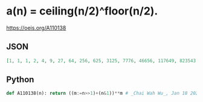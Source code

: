 # a\(n\) \= ceiling\(n/2\)^floor\(n/2\)\.
https://oeis.org/A110138
## JSON
```JSON
[1, 1, 1, 2, 4, 9, 27, 64, 256, 625, 3125, 7776, 46656, 117649, 823543, 2097152, 16777216, 43046721, 387420489, 1000000000, 10000000000, 25937424601, 285311670611, 743008370688, 8916100448256, 23298085122481, 302875106592253, 793714773254144, 11112006825558016]
```
## Python
```Python
def A110138(n): return ((m:=n>>1)+(n&1))**m # _Chai Wah Wu_, Jan 18 2023
```
